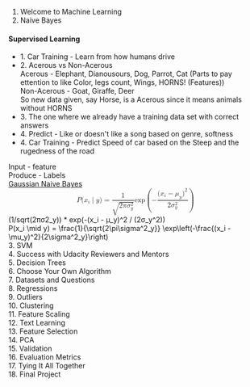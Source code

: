 1.	Welcome to Machine Learning<br>
2.	Naive Bayes<br>
<h4>Supervised Learning</h4>
<ul>
	<li>1. Car Training - Learn from how humans drive<br></li>
	<li>2. Acerous vs Non-Acerous<br>
		Acerous - Elephant, Dianousours, Dog, Parrot, Cat (Parts to pay ettention to like Color, legs count, Wings, HORNS! (Features))<br>
		Non-Acerous - Goat, Giraffe, Deer<br>
		So new data given, say Horse, is a Acerous since it means animals without HORNS</li>
	<li>3. The one where we already have a training data set with correct answers	<br></li>
	<li>4. Predict - Like or doesn't like a song based on genre, softness	<br></li>
	<li>4. Car Training - Predict Speed of car based on the Steep and the rugedness of the road<br></li>

</ul>
<span>
	Input - feature<br>
	Produce  - Labels<br>
</span>
<span>
	<a href='https://scikit-learn.org/stable/modules/naive_bayes.html#gaussian-naive-bayes'>Gaussian Naive Bayes</a>

<math xmlns="http://www.w3.org/1998/Math/MathML" display="block">
  <mi>P</mi>
  <mo stretchy="false">(</mo>
  <msub>
    <mi>x</mi>
    <mi>i</mi>
  </msub>
  <mo>&#x2223;<!-- ∣ --></mo>
  <mi>y</mi>
  <mo stretchy="false">)</mo>
  <mo>=</mo>
  <mfrac>
    <mn>1</mn>
    <msqrt>
      <mn>2</mn>
      <mi>&#x03C0;<!-- π --></mi>
      <msubsup>
        <mi>&#x03C3;<!-- σ --></mi>
        <mi>y</mi>
        <mn>2</mn>
      </msubsup>
    </msqrt>
  </mfrac>
  <mi>exp</mi>
  <mo>&#x2061;<!-- ⁡ --></mo>
  <mrow>
    <mo>(</mo>
    <mrow>
      <mo>&#x2212;<!-- − --></mo>
      <mfrac>
        <mrow>
          <mo stretchy="false">(</mo>
          <msub>
            <mi>x</mi>
            <mi>i</mi>
          </msub>
          <mo>&#x2212;<!-- − --></mo>
          <msub>
            <mi>&#x03BC;<!-- μ --></mi>
            <mi>y</mi>
          </msub>
          <msup>
            <mo stretchy="false">)</mo>
            <mn>2</mn>
          </msup>
        </mrow>
        <mrow>
          <mn>2</mn>
          <msubsup>
            <mi>&#x03C3;<!-- σ --></mi>
            <mi>y</mi>
            <mn>2</mn>
          </msubsup>
        </mrow>
      </mfrac>
    </mrow>
    <mo>)</mo>
  </mrow>
</math>
(1/sqrt(2πσ2_y)) * exp(-(x_i - μ_y)^2 / (2σ_y^2)) <br>
P(x_i \mid y) = \frac{1}{\sqrt{2\pi\sigma^2_y}} \exp\left(-\frac{(x_i - \mu_y)^2}{2\sigma^2_y}\right)<br>
</span>
3.	SVM<br>
4.	Success with Udacity Reviewers and Mentors<br>
5.	Decision Trees<br>
6.	Choose Your Own Algorithm<br>
7.	Datasets and Questions<br>
8.	Regressions<br>
9.	Outliers<br>
10.	Clustering<br>
11.	Feature Scaling<br>
12.	Text Learning<br>
13.	Feature Selection<br>
14.	PCA<br>
15.	Validation<br>
16.	Evaluation Metrics<br>
17.	Tying It All Together<br>
18.	Final Project<br>

